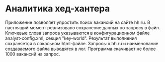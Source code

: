 # Аналитика хед-хантера
Приложение позволяет упростить поиск вакансий на сайте hh.ru. 
В настоящий момент реализовано сохранение данных по запросу в файл. Ключевые слова запроса указываются в конфигурационном файле analyst-config.xml, секция "key-world". Результат выполнения сохраняется в локальном html-файле. Запросы к hh.ru и наименование создаваемого файла выводятся в лог. Программа скачивает не более 1000 вакансий на запрос.
